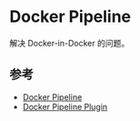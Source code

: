 # Docker Pipeline

解决 Docker-in-Docker 的问题。


## 参考

* [Docker Pipeline](https://plugins.jenkins.io/docker-workflow)
* [Docker Pipeline Plugin](https://github.com/jenkinsci/docker-workflow-plugin)
